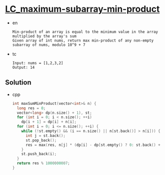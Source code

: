 # [LC_maximum-subarray-min-product](https://leetcode.com/problems/maximum-subarray-min-product)

* en

  ```en
  Min-product of an array is equal to the minimum value in the array multiplied by the array's sum
  Given array of int nums, return max min-product of any non-empty subarray of nums, modulo 10^9 + 7
  ```

* tc

  ```tc
  Input: nums = [1,2,3,2]
  Output: 14
  ```

## Solution

* cpp

  ```cpp
  int maxSumMinProduct(vector<int>& n) {
    long res = 0;
    vector<long> dp(n.size() + 1), st;
    for (int i = 0; i < n.size(); ++i)
      dp[i + 1] = dp[i] + n[i];
    for (int i = 0; i <= n.size(); ++i) {
      while (!st.empty() && (i == n.size() || n[st.back()] > n[i])) {
        int j = st.back();
        st.pop_back();
        res = max(res, n[j] * (dp[i] - dp[st.empty() ? 0: st.back() + 1]));
      }
      st.push_back(i);
    }
    return res % 1000000007;
  }
  ```
